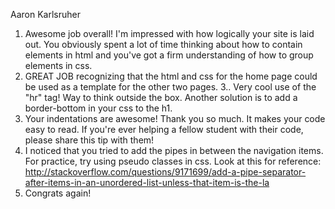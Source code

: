 Aaron Karlsruher
1. Awesome job overall! I'm impressed with how logically your site is laid out. You obviously spent a lot of time thinking about how to contain elements in html and you've got a firm understanding of how to group elements in css.
2. GREAT JOB recognizing that the html and css for the home page could be used as a template for the other two pages. 
3.. Very cool use of the "hr" tag! Way to think outside the box. Another solution is to add a border-bottom in your css to the h1.
4. Your indentations are awesome! Thank you so much. It makes your code easy to read. If you're ever helping a fellow student with their code, please share this tip with them!
5. I noticed that you tried to add the pipes in between the navigation items. For practice, try using pseudo classes in css. Look at this for reference: http://stackoverflow.com/questions/9171699/add-a-pipe-separator-after-items-in-an-unordered-list-unless-that-item-is-the-la
6. Congrats again!